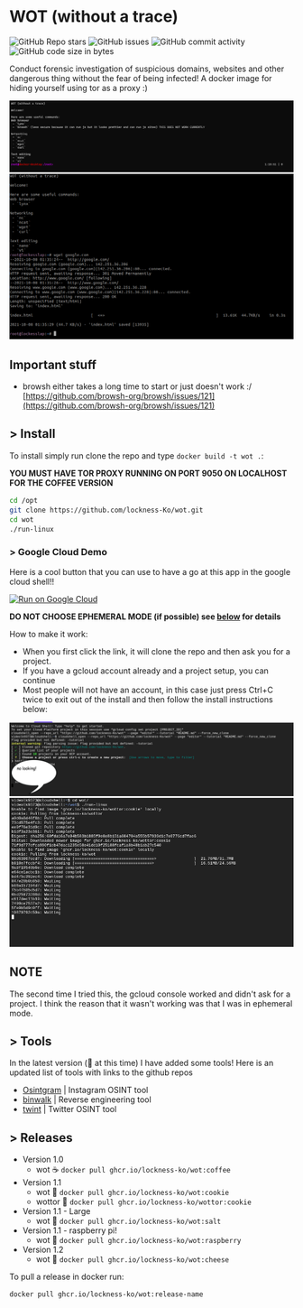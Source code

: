 # WOT (without a trace) 

![GitHub Repo stars](https://img.shields.io/github/stars/lockness-Ko/wot#8e0ac7)
![GitHub issues](https://img.shields.io/github/issues/lockness-Ko/wot?color=%238b20e3)
![GitHub commit activity](https://img.shields.io/github/commit-activity/w/lockness-Ko/wot?color=%238e0ac7)
![GitHub code size in bytes](https://img.shields.io/github/languages/code-size/lockness-Ko/wot?color=%238b20e3)

Conduct forensic investigation of suspicious domains, websites and other dangerous thing without the fear of being infected! A docker image for hiding yourself using tor as a proxy :)

![](images/bashrc.png)
![](images/bashrc2.png)

## Important stuff
 - browsh either takes a long time to start or just doesn't work :/ [https://github.com/browsh-org/browsh/issues/121](https://github.com/browsh-org/browsh/issues/121)

## > **Install** 

To install simply run clone the repo and type `docker build -t wot .`:

**YOU MUST HAVE TOR PROXY RUNNING ON PORT 9050 ON LOCALHOST FOR THE COFFEE VERSION**

```bash
cd /opt
git clone https://github.com/lockness-Ko/wot.git
cd wot
./run-linux
```

### > **Google Cloud Demo** 

Here is a cool button that you can use to have a go at this app in the google cloud shell!!

[![Run on Google Cloud](https://deploy.cloud.run/button.svg)](https://console.cloud.google.com/cloudshell/open?git_repo=https://github.com/lockness-Ko/wot&tutorial=TUTORIAL.md)

**DO NOT CHOOSE EPHEMERAL MODE (if possible) see [below](#NOTE) for details**

How to make it work:
 - When you first click the link, it will clone the repo and then ask you for a project. 
 - If you have a gcloud account already and a project setup, you can continue
 - Most people will not have an account, in this case just press Ctrl+C twice to exit out of the install and then follow the install instructions below:

![](images/gcloud1.png)
![](images/gcloud2.png)

## NOTE

The second time I tried this, the gcloud console worked and didn't ask for a project. I think the reason that it wasn't working was that I was in ephemeral mode.

## > **Tools**

In the latest version (🧀 at this time) I have added some tools! Here is an updated list of tools with links to the github repos
 - [Osintgram](https://github.com/Datalux/Osintgram)	|	Instagram OSINT tool
 - [binwalk](https://github.com/ReFirmLabs/binwalk)		|	Reverse engineering tool
 - [twint](https://github.com/twintproject/twint)		|	Twitter OSINT tool

## > **Releases**

 - Version 1.0
   - wot ☕ `docker pull ghcr.io/lockness-ko/wot:coffee`
 - Version 1.1
   - wot 🍪 `docker pull ghcr.io/lockness-ko/wot:cookie`
   - wottor 🍪 `docker pull ghcr.io/lockness-ko/wottor:cookie`
 - Version 1.1 - Large
   - wot 🧂 `docker pull ghcr.io/lockness-ko/wot:salt`
 - Version 1.1 - raspberry pi!
   - wot 🍓 `docker pull ghcr.io/lockness-ko/wot:raspberry`
 - Version 1.2
   - wot 🧀 `docker pull ghcr.io/lockness-ko/wot:cheese`

To pull a release in docker run:

```bash
docker pull ghcr.io/lockness-ko/wot:release-name
```
